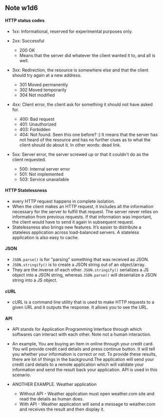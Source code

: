 ## Note w1d6

#### HTTP status codes

- 1xx: Informational, reserved for experimental purposes only.

- 2xx: Successful
  - 200 OK
  - Means that the server did whatever the client wanted it to, and all is well.

- 3xx: Redirection, the resource is somewhere else and that the client should try again at a new address.
  - 301 Moved permanently
  - 302 Moved temporarily
  - 304 Not modified

- 4xx: Client error, the client ask for something it should not have asked for.
  - 400: Bad request
  - 401: Unauthorized
  - 403: Forbidden
  - 404: Not found. Seen this one before? :) It means that the server has not heard of the resource and has no further clues as to what the client should do about it. In other words: dead link.

- 5xx: Server error, the server screwed up or that it couldn't do as the client requested.
  - 500: Internal server error
  - 501: Not implemented
  - 503: Service unavailable



#### HTTP Statelessness

- every HTTP request happens in complete isolation.
- When the client makes an HTTP request, it includes all the information necessary for the server to fulfill that request. The server never relies on information from previous requests. If that information was important, the client would have to send it again in subsequent request.
- Statelessness also brings new features. It’s easier to distribute a stateless application across load-balanced servers. A stateless application is also easy to cache.

#### JSON
- `JSON.parse()` is for "parsing" something that was received as JSON.
- `JSON.stringify()` is to create a JSON string out of an object/array.
- They are the inverse of each other. `JSON.stringify()` serializes a JS object into a JSON string, whereas `JSON.parse()` will deserialize a JSON string into a JS object.

#### cURL
- cURL is a command line utility that is used to make HTTP requests to a given URL and it outputs the response. It allows you to see the URL.

#### API

- API stands for Application Programming Interface through which softwares can interact with each other. Note not a human interaction.

- An example, You are buying an item in online through your credit card. You will provide credit card details and press continue button. It will tell you whether your information is correct or not. To provide these results, there are lot of things in the background.The application will send your credit card details to a remote application which will validate your information and send the result back your application. API is used in this scenario.

- ANOTHER EXAMPLE. Weather application
  - Without API - Weather application must open weather.com site and read the details as human does.
  - With API - Weather application will send a message to weather.com and receives the result and then display it.
